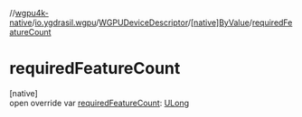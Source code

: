 //[wgpu4k-native](../../../../index.md)/[io.ygdrasil.wgpu](../../index.md)/[WGPUDeviceDescriptor](../index.md)/[[native]ByValue](index.md)/[requiredFeatureCount](required-feature-count.md)

# requiredFeatureCount

[native]\
open override var [requiredFeatureCount](required-feature-count.md): [ULong](https://kotlinlang.org/api/core/kotlin-stdlib/kotlin/-u-long/index.html)